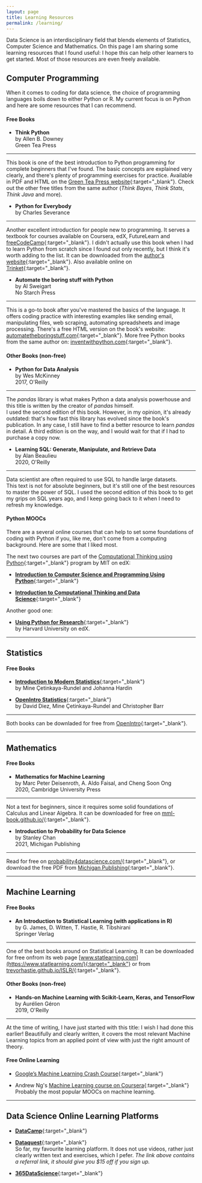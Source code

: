 ```yaml
---
layout: page
title: Learning Resources
permalink: /learning/
---
```


Data Science is an interdisciplinary field that blends elements of Statistics, Computer Science and Mathematics. On this page I am sharing some learning resources that I found useful: I hope this can help other learners to get started. Most of those resources are even freely available.  

## Computer Programming
When it comes to coding for data science, the choice of programming languages boils down to either Python or R. My current focus is on Python and here are some resources that I can recommend.  

#### **Free** Books

- **Think Python**  
by Allen B. Downey  
Green Tea Press   
-----  
This book is one of the best introduction to Python programming for complete beginners that I've found. The basic concepts are explained very clearly, and there's plenty of programming exercises for practice. Available in PDF and HTML on the [Green Tea Press website](https://greenteapress.com/wp/think-python-2e/){:target="_blank"}. Check out the other free titles from the same author (*Think Bayes*, *Think Stats*, *Think Java* and more).

- **Python for Everybody**  
by Charles Severance  
-----  
Another excellent introduction for people new to programming. It serves a textbook for courses available on Coursera, edX, FutureLearn and [freeCodeCamp](https://www.youtube.com/watch?v=8DvywoWv6fI){:target="_blank"}. I didn't actually use this book when I had to learn Python from scratch since I found out only recently, but I think it's worth adding to the list. It can be downloaded from the [author's website](http://pythonlearn.com/){:target="_blank"}. Also available online on [Trinket](https://books.trinket.io/pfe/index.html){:target="_blank"}.  

- **Automate the boring stuff with Python**   
by Al Sweigart  
No Starch Press  
-----  
This is a go-to book after you've mastered the basics of the language. It offers coding practice with interesting examples like sending email, manipulating files, web scraping, automating spreadsheets and image processing. There's a free HTML version on the book's website: [automatetheboringstuff.com](https://automatetheboringstuff.com/){:target="_blank"}. More free Python books from the same author on: [inventwithpython.com](https://inventwithpython.com/){:target="_blank"}.

#### Other Books (non-free)

- **Python for Data Analysis**  
by Wes McKinney  
2017, O'Reilly  
-----  
The *pandas* library is what makes Python a data analysis powerhouse and this title is written by the creator of *pandas* himself.  
I used the second edition of this book. However, in my opinion, it's already outdated: that's how fast this library has evolved since the book's publication. In any case, I still have to find a better resource to learn *pandas* in detail.  A third edition is on the way, and I would wait for that if I had to purchase a copy now.  

- **Learning SQL: Generate, Manipulate, and Retrieve Data**  
by Alan Beaulieu  
2020, O'Reilly  
-----  
Data scientist are often required to use SQL to handle large datasets.  
This text is not for absolute beginners, but it's still one of the best resources to master the power of SQL. I used the second edition of this book to to get my grips on SQL years ago, and I keep going back to it when I need to refresh my knowledge.  

#### Python MOOCs

There are a several online courses that can help to set some foundations of coding with Python if you, like me, don't come from a computing background. Here are some that I liked most.

The next two courses are part of the [Computational Thinking using Python](https://www.edx.org/xseries/mitx-computational-thinking-using-python){:target="_blank"} program by MIT on edX:

- [**Introduction to Computer Science and Programming Using Python**](https://www.edx.org/course/introduction-to-computer-science-and-programming-7){:target="_blank"}

- [**Introduction to Computational Thinking and Data Science**](https://www.edx.org/course/introduction-to-computational-thinking-and-data-4){:target="_blank"}

Another good one:

- [**Using Python for Research**](https://www.edx.org/course/using-python-for-research){:target="_blank"}  
by Harvard University on edX.

---

## Statistics

#### **Free** Books

- [**Introduction to Modern Statistics**](https://www.openintro.org/book/ims/){:target="_blank"}  
by Mine Çetinkaya-Rundel and Johanna Hardin

- [**OpenIntro Statistics**](https://www.openintro.org/book/os/){:target="_blank"}  
by David Diez, Mine Çetinkaya-Rundel and Christopher Barr  
-----  
Both books can be downladed for free from [OpenIntro](https://www.openintro.org/){:target="_blank"}.  

---

## Mathematics

#### **Free** Books

- **Mathematics for Machine Learning**  
by Marc Peter Deisenroth, A. Aldo Faisal, and Cheng Soon Ong  
2020, Cambridge University Press  
-----  
Not a text for beginners, since it requires some solid foundations of Calculus and Linear Algebra. It can be downloaded for free on [mml-book.github.io/](https://mml-book.github.io/){:target="_blank"}.

- **Introduction to Probability for Data Science**  
by Stanley Chan  
2021, Michigan Publishing  
-----  
Read for free on [probability4datascience.com/](https://probability4datascience.com/){:target="_blank"}, or download the free PDF from [Michigan Publishing](https://services.publishing.umich.edu/publications/ee/){:target="_blank"}.

---

## Machine Learning

#### **Free** Books

- **An Introduction to Statistical Learning (with applications in R)**  
by G. James, D. Witten, T. Hastie, R. Tibshirani  
Springer Verlag  
-----  
One of the best books around on Statistical Learning. It can be downloaded for free onfrom its web page [www.statlearning.com](https://www.statlearning.com/){:target="_blank"} or from [trevorhastie.github.io/ISLR/](https://trevorhastie.github.io/ISLR/){:target="_blank"}.  

#### Other Books (non-free)  

- **Hands-on Machine Learning with Scikit-Learn, Keras, and TensorFlow**  
by Aurélien Géron  
2019, O'Reilly  
-----  
At the time of writing, I have just started with this title: I wish I had done this earlier! Beautifully and clearly written, it covers the most relevant Machine Learning topics from an applied point of view with just the right amount of theory.

#### **Free** Online Learning

- [Google’s Machine Learning Crash Course](https://developers.google.com/machine-learning/crash-course){:target="_blank"}

- Andrew Ng's [Machine Learning course on Coursera](https://www.coursera.org/learn/machine-learning){:target="_blank"}  
Probably the most popular MOOCs on machine learning.  

---

## Data Science Online Learning Platforms

- [**DataCamp**](https://www.datacamp.com/){:target="_blank"}  

- [**Dataquest**](https://app.dataquest.io/referral-signup/wvx96mix/){:target="_blank"}  
So far, my favourite learning platform. It does not use videos, rather just clearly written text and exercises, which I pefer. *The link above contains a referral link,  it should give you $15 off if you sign up.*

- [**365DataScience**](https://365datascience.com/){:target="_blank"}  


